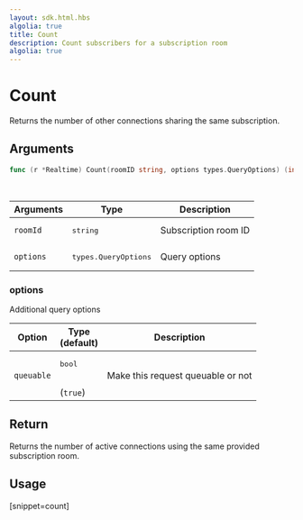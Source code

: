 ```yaml
---
layout: sdk.html.hbs
algolia: true
title: Count
description: Count subscribers for a subscription room
algolia: true
---
```


# Count

Returns the number of other connections sharing the same subscription.

## Arguments

```go
func (r *Realtime) Count(roomID string, options types.QueryOptions) (int, error)
```

<br/>

| Arguments    | Type    | Description |
|--------------|---------|-------------|
| `roomId` | <pre>string</pre> | Subscription room ID  |
| `options` | <pre>types.QueryOptions</pre> | Query options |

### options

Additional query options

| Option     | Type<br/>(default)    | Description                       |
| ---------- | ------- | --------------------------------- |
| `queuable` | <pre>bool</pre><br/>(`true`) | Make this request queuable or not |

## Return

Returns the number of active connections using the same provided subscription room.

## Usage

[snippet=count]
